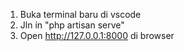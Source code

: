 1. Buka terminal baru di vscode
2. Jln in "php artisan serve"
3. Open http://127.0.0.1:8000 di browser